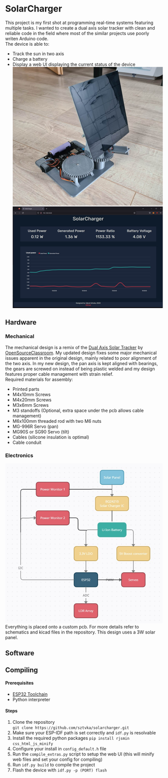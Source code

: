 # SolarCharger
This project is my first shot at programming real-time systems featuring multiple tasks. I wanted to create a dual axis solar tracker with clean and reliable code in the field where most of the similar projects use poorly writen Arduino code.  
The device is able to:
- Track the sun in two axis
- Charge a battery
- Display a web UI displaying the current status of the device
![photo1](img/photo1.jpg?raw=true "Photo")
![webUI](img/scr_1.jpg?raw=true "Web UI")

## Hardware

### Mechanical
The mechanical design is a remix of the [Dual Axis Solar Tracker](https://www.thingiverse.com/thing:53321) by [OpenSourceClassroom](https://www.thingiverse.com/opensourceclassroom/designs). My updated design fixes some major mechanical issues apparent in the original design, mainly related to poor alignment of the two axis. In my new design, the pan axis is kept aligned with bearings, the gears are screwed on instead of being plastic welded and my design features proper cable management with strain relief.  
Required materials for assembly:
- Printed parts
- M4x10mm Screws
- M4x20mm Screws
- M3x6mm Screws
- M3 standoffs (Optional, extra space under the pcb allows cable management)
- M6x100mm threaded rod with two M6 nuts
- MG-996R Servo (pan)
- MG90S or SG90 Servo (tilt)
- Cables (silicone insulation is optimal)
- Cable conduit


### Electronics
![Hardware flowchart](img/flowchart_hardware.jpg?raw=true "Hardware flowchart")  
Everything is placed onto a custom pcb. For more details refer to schematics and kicad files in the repository. This design uses a 3W solar panel.

## Software


## Compiling

#### Prerequisites
 - [ESP32 Toolchain](https://docs.espressif.com/projects/esp-idf/en/latest/esp32/get-started/index.html#step-2-set-up-the-toolchain)
 - Python interpreter

#### Steps
1. Clone the repository  
`git clone https://github.com/sztvka/solarcharger.git`
2. Make sure your ESP-IDF path is set correctly and `idf.py` is resolvable
3. Install the required python packages  `pip install rjsmin css_html_js_minify`
4. Configure your install in `config_default.h` file
5. Run the `compile_extras.py` script to setup the web UI (this will minify web files and set your config for compiling)
6. Run `idf.py build` to compile the project
7. Flash the device with `idf.py -p (PORT) flash`